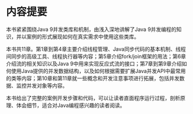 # 内容提要

本书紧紧围绕Java 9并发类库和机制，由浅入深地讲解了Java 9并发编程的知识，并以案例的形式展现如何在真实需求中使用这些类库。

本书共11章。第1章到第4章主要介绍线程管理、Java同步代码的基本机制、线程间同步的高级工具、线程执行器等内容；第5章介绍fork/join框架的用法；第6章介绍流的相关知识以及Java 9中用来实现反应式流的接口；第7章到第9章介绍如何使用Java提供的并发数据结构，以及如何根据需要扩展Java并发API中最常用的类等内容；第10章和第11章就一些概念和开发注意事项进行拓展，包括并发数据、监控并发对象等内容。

本书给出了完整的案例开发步骤和代码，可以让读者直面程序运行过程，剖析原理、体会细节，适合对Java编程感兴趣的读者阅读。



